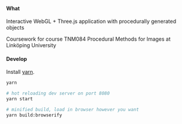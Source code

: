 #### What
Interactive WebGL + Three.js application with procedurally generated objects  

Coursework for course TNM084 Procedural Methods for Images at Linköping University

#### Develop
Install [yarn](https://yarnpkg.com/).
```bash
yarn

# hot reloading dev server on port 8080
yarn start

# minified build, load in browser however you want
yarn build:browserify
```

